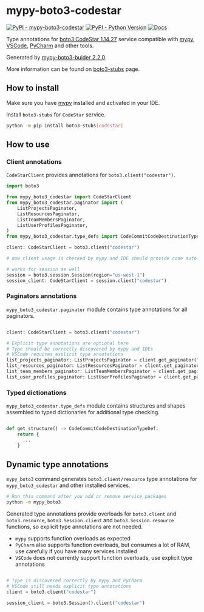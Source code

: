 # mypy-boto3-codestar

[![PyPI - mypy-boto3-codestar](https://img.shields.io/pypi/v/mypy-boto3-codestar.svg?color=blue)](https://pypi.org/project/mypy-boto3-codestar)
[![PyPI - Python Version](https://img.shields.io/pypi/pyversions/mypy-boto3-codestar.svg?color=blue)](https://pypi.org/project/mypy-boto3-codestar)
[![Docs](https://img.shields.io/readthedocs/mypy-boto3-builder.svg?color=blue)](https://mypy-boto3-builder.readthedocs.io/)

Type annotations for
[boto3.CodeStar 1.14.27](https://boto3.amazonaws.com/v1/documentation/api/1.14.27/reference/services/codestar.html#CodeStar) service
compatible with [mypy](https://github.com/python/mypy), [VSCode](https://code.visualstudio.com/),
[PyCharm](https://www.jetbrains.com/pycharm/) and other tools.

Generated by [mypy-boto3-buider 2.2.0](https://github.com/vemel/mypy_boto3_builder).

More information can be found on [boto3-stubs](https://pypi.org/project/boto3-stubs/) page.

## How to install

Make sure you have [mypy](https://github.com/python/mypy) installed and activated in your IDE.

Install `boto3-stubs` for `CodeStar` service.

```bash
python -m pip install boto3-stubs[codestar]
```

## How to use

### Client annotations

`CodeStarClient` provides annotations for `boto3.client("codestar")`.

```python
import boto3

from mypy_boto3_codestar import CodeStarClient
from mypy_boto3_codestar.paginator import (
    ListProjectsPaginator,
    ListResourcesPaginator,
    ListTeamMembersPaginator,
    ListUserProfilesPaginator,
)
from mypy_boto3_codestar.type_defs import CodeCommitCodeDestinationTypeDef, ...

client: CodeStarClient = boto3.client("codestar")

# now client usage is checked by mypy and IDE should provide code auto-complete

# works for session as well
session = boto3.session.Session(region="us-west-1")
session_client: CodeStarClient = session.client("codestar")
```

### Paginators annotations

`mypy_boto3_codestar.paginator` module contains type annotations for all paginators.

```python

client: CodeStarClient = boto3.client("codestar")

# Explicit type annotations are optional here
# Type should be correctly discovered by mypy and IDEs
# VSCode requires explicit type annotations
list_projects_paginator: ListProjectsPaginator = client.get_paginator("list_projects")
list_resources_paginator: ListResourcesPaginator = client.get_paginator("list_resources")
list_team_members_paginator: ListTeamMembersPaginator = client.get_paginator("list_team_members")
list_user_profiles_paginator: ListUserProfilesPaginator = client.get_paginator("list_user_profiles")
```







### Typed dictionations

`mypy_boto3_codestar.type_defs` module contains structures and shapes assembled
to typed dictionaries for additional type checking.

```python

def get_structure() -> CodeCommitCodeDestinationTypeDef:
    return {
      ...
    }
```


## Dynamic type annotations

`mypy_boto3` command generates `boto3.client/resource` type annotations for
`mypy_boto3_codestar` and other installed services.

```bash
# Run this command after you add or remove service packages
python -m mypy_boto3
```

Generated type annotations provide overloads for `boto3.client` and `boto3.resource`,
`boto3.Session.client` and `boto3.Session.resource` functions,
so explicit type annotations are not needed.

- `mypy` supports function overloads as expected
- `PyCharm` also supports function overloads, but consumes a lot of RAM, use carefully if you have many services installed
- `VSCode` does not currently support function overloads, use explicit type annotations

```python

# Type is discovered correctly by mypy and PyCharm
# VSCode still needs explicit type annotations
client = boto3.client("codestar")

session_client = boto3.Session().client("codestar")
```
